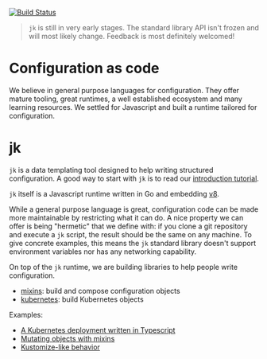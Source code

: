 [![Build Status](https://travis-ci.org/jkcfg/jk.svg?branch=master)](https://travis-ci.org/jkcfg/jk)

> `jk` is still in very early stages. The standard library API isn't frozen
> and will most likely change. Feedback is most definitely welcomed!

# Configuration as code

We believe in general purpose languages for configuration. They offer mature
tooling, great runtimes, a well established ecosystem and many learning
resources. We settled for Javascript and built a runtime tailored for
configuration.

# jk

`jk` is a data templating tool designed to help writing structured
configuration. A good way to start with `jk` is to read our [introduction
tutorial][quick-start].

`jk` itself is a Javascript runtime written in Go and embedding [v8][v8].

While a general purpose language is great, configuration code can be made
more maintainable by restricting what it can do. A nice property we can offer
is being "hermetic" that we define with: if you clone a git repository and
execute a `jk` script, the result should be the same on any machine. To give
concrete examples, this means the `jk` standard library doesn't support
environment variables nor has any networking capability.

On top of the `jk` runtime, we are building libraries to help people write
configuration.

- [mixins][mixins]: build and compose configuration objects
- [kubernetes][kubernetes]: build Kubernetes objects

Examples:

- [A Kubernetes deployment written in Typescript][guestbook-ts]
- [Mutating objects with mixins][mixins-example]
- [Kustomize-like behavior][kustomize]

[v8]: https://v8.dev/
[quick-start]: https://jkcfg.github.io/#/documentation/quick-start
[mixins]: https://github.com/jkcfg/mixins
[kubernetes]: https://github.com/jkcfg/kubernetes
[guestbook-ts]: https://github.com/jkcfg/kubernetes/blob/master/examples/guestbook-ts/guestbook.ts
[mixins-example]: https://github.com/jkcfg/mixins/blob/master/examples/mix-simple/namespace.js
[kustomize]: https://github.com/jkcfg/kubernetes/tree/master/examples/overlay
